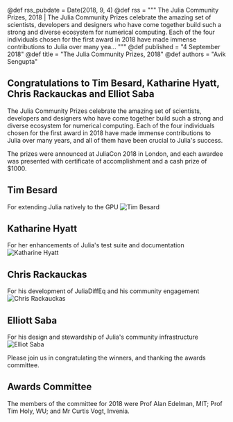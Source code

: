@def rss_pubdate = Date(2018, 9, 4)
@def rss = """ The Julia Community Prizes, 2018 | The Julia Community Prizes celebrate the amazing set of scientists, developers and designers who have come together build such a strong and diverse ecosystem for numerical computing. Each of the four individuals chosen for the first award in 2018 have made immense contributions to Julia over many yea... """
@def published = "4 September 2018"
@def title = "The Julia Community Prizes, 2018"
@def authors = "Avik Sengupta"  


## Congratulations to Tim Besard, Katharine Hyatt, Chris Rackauckas and Elliot Saba

The Julia Community Prizes celebrate the amazing set of scientists, developers and designers who have come together build such a strong and diverse ecosystem for numerical computing. Each of the four individuals chosen for the first award in 2018 have made immense contributions to Julia over many years, and all of them have been crucial to Julia's success.

The prizes were announced at JuliaCon 2018 in London, and each awardee was presented with certificate of accomplishment and a cash prize of \$1000.

## Tim Besard
For extending Julia natively to the GPU
![Tim Besard](/assets/blog/2018-09-04-julia-community-prizes/tim-besard.jpg)

## Katharine Hyatt
For her enhancements of Julia's test suite and documentation
![Katharine Hyatt](/assets/blog/2018-09-04-julia-community-prizes/katie-hyatt.jpg)

## Chris Rackauckas
For his development of JuliaDiffEq and his community engagement
![Chris Rackauckas](/assets/blog/2018-09-04-julia-community-prizes/chris-rackauckas.jpg)

## Elliott Saba
For his design and stewardship of Julia's community infrastructure
![Elliot Saba](/assets/blog/2018-09-04-julia-community-prizes/elliot-saba.jpg)

Please join us in congratulating the winners, and thanking the awards committee.

## Awards Committee
The members of the committee for 2018 were Prof Alan Edelman, MIT; Prof Tim Holy, WU; and Mr Curtis Vogt, Invenia.
